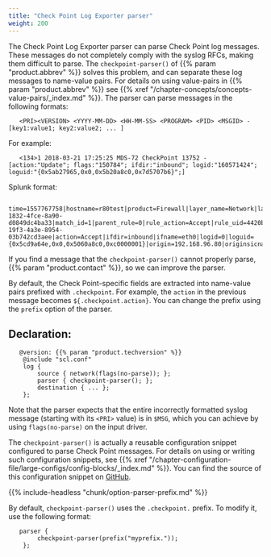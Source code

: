 ```yaml
---
title: "Check Point Log Exporter parser"
weight: 200
---
```

<!-- DISCLAIMER: This file is based on the syslog-ng Open Source Edition documentation https://github.com/balabit/syslog-ng-ose-guides/commit/2f4a52ee61d1ea9ad27cb4f3168b95408fddfdf2 and is used under the terms of The syslog-ng Open Source Edition Documentation License. The file has been modified by Axoflow. -->

The Check Point Log Exporter parser can parse Check Point log messages. These messages do not completely comply with the syslog RFCs, making them difficult to parse. The `checkpoint-parser()` of {{% param "product.abbrev" %}} solves this problem, and can separate these log messages to name-value pairs. For details on using value-pairs in {{% param "product.abbrev" %}} see {{% xref "/chapter-concepts/concepts-value-pairs/_index.md" %}}. The parser can parse messages in the following formats:

```shell
   <PRI><VERSION> <YYYY-MM-DD> <HH-MM-SS> <PROGRAM> <PID> <MSGID> - [key1:value1; key2:value2; ... ]
```

For example:

```shell
   <134>1 2018-03-21 17:25:25 MDS-72 CheckPoint 13752 - [action:"Update"; flags:"150784"; ifdir:"inbound"; logid:"160571424"; loguid:"{0x5ab27965,0x0,0x5b20a8c0,0x7d5707b6}";]
```

Splunk format:

```shell
   time=1557767758|hostname=r80test|product=Firewall|layer_name=Network|layer_uuid=c0264a80-1832-4fce-8a90-d0849dc4ba33|match_id=1|parent_rule=0|rule_action=Accept|rule_uid=4420bdc0-19f3-4a3e-8954-03b742cd3aee|action=Accept|ifdir=inbound|ifname=eth0|logid=0|loguid={0x5cd9a64e,0x0,0x5060a8c0,0xc0000001}|origin=192.168.96.80|originsicname=cn\=cp_mgmt,o\=r80test..ymydp2|sequencenum=1|time=1557767758|version=5|dst=192.168.96.80|inzone=Internal|outzone=Local|proto=6|s_port=63945|service=443|service_id=https|src=192.168.96.27|
```

If you find a message that the `checkpoint-parser()` cannot properly parse, {{% param "product.contact" %}}, so we can improve the parser.

By default, the Check Point-specific fields are extracted into name-value pairs prefixed with `.checkpoint`. For example, the `action` in the previous message becomes `${.checkpoint.action}`. You can change the prefix using the `prefix` option of the parser.


## Declaration:

```shell
   @version: {{% param "product.techversion" %}}
    @include "scl.conf"
    log {
        source { network(flags(no-parse)); };
        parser { checkpoint-parser(); };
        destination { ... };
    };
```


Note that the parser expects that the entire incorrectly formatted syslog message (starting with its `<PRI>` value) is in `$MSG`, which you can achieve by using `flags(no-parse)` on the input driver.

The `checkpoint-parser()` is actually a reusable configuration snippet configured to parse Check Point messages. For details on using or writing such configuration snippets, see {{% xref "/chapter-configuration-file/large-configs/config-blocks/_index.md" %}}. You can find the source of this configuration snippet on [GitHub](https://github.com/axoflow/axosyslog/blob/master/scl/checkpoint/plugin.conf).


{{% include-headless "chunk/option-parser-prefix.md" %}}

By default, `checkpoint-parser()` uses the `.checkpoint.` prefix. To modify it, use the following format:

```shell
   parser {
        checkpoint-parser(prefix("myprefix."));
    };
```

